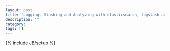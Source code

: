 ```yaml
---
layout: post
title: "Logging, Stashing and Analyzing with elasticsearch, logstash and kibana"
description: ""
category: 
tags: []
---
```

{% include JB/setup %}
